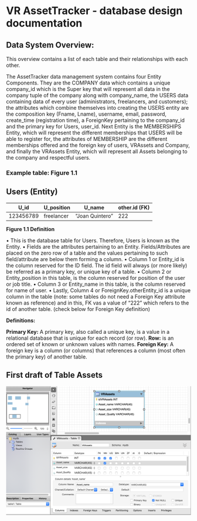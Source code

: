 # VR AssetTracker - database design documentation

## Data System Overview:
  This overview contains a list of each table and their relationships with each other.

The AssetTracker data management system contains four Entity Components.  They are the COMPANY data which contains a unique company_id which is the Super key that will represent all data in the company tuple of the company along with company_name, the USERS data containing data of every user (administrators, freelancers, and customers); the attributes which combine themselves into creating the USERS entity are the composition key (Fname, Lname), username, email, password, create_time (registration time), a ForeignKey pertaining to the company_id and the primary key for Users, user_id. Next Entity is the MEMBERSHIPS Entity, which will represent the different memberships that USERS will be able to register for, the attributes of MEMBERSHIP are the different memberships offered and the foreign key of users, VRAssets and Company, and finally the VRAssets Entity, which will represent all Assets belonging to the company and respectful users. 


### Example table: Figure 1.1

  Users (Entity) 
  ---
  | U_id | U_position | U_name | other.id (FK) |
  | -------- | -------- | -------- | -------- |
  | 123456789   | freelancer   | “Joan Quintero”  |  222  | 


**Figure 1.1 Definition**

•	This is the database table for Users. Therefore, Users is known as the Entity.
•	Fields are the attributes pertaining to an Entity. Fields/Attributes are placed on the zero row of a table and the values pertaining to such field/attribute are below them forming a column.
•	Column 1 or Entity_id is the column reserved for the ID field. The id field will always (or more likely) be referred as a primary key, or unique key of a table. 
•	Column 2 or Entity_position in this table, is the column reserved for position of the user or job title.
•	Column 3 or Entity_name in this table, is the column reserved for name of user.
•	Lastly, Column 4 or ForeignKey.otherEntity_id is a unique column in the table (note: some tables do not need a Foreign Key attribute known as reference) and in this, FK vas a value of “222” which refers to the id of another table. (check below for Foreign Key definition)

**Definitions:**

**Primary Key:** A primary key, also called a unique key, is a value in a relational database that is unique for each record (or row).
**Row:** is an ordered set of known or unknown values with names.
**Foreign Key:** A foreign key is a column (or columns) that references a column (most often the primary key) of another table. 
 
 
## First draft of Table Assets
![Image of Table_Assets](https://github.com/AmadoSuarez/AssetTracker/blob/database_joan/Table_assets.png)
